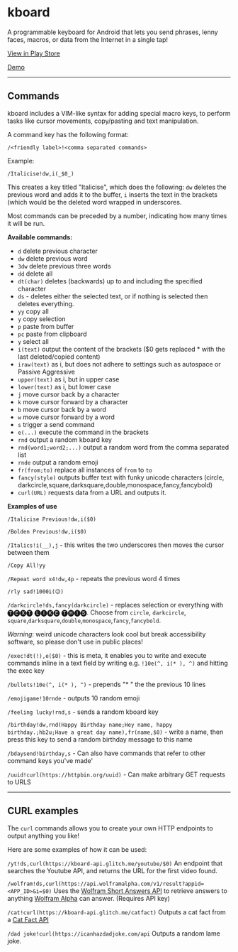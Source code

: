 # kboard

A programmable keyboard for Android that lets you send phrases, lenny faces, macros, or data from the Internet in a single tap!

[View in Play Store](https://play.google.com/store/apps/details?id=com.adgad.kboard)

[Demo](https://www.youtube.com/watch?v=h3i5U2tk364)

---


## Commands

kboard includes a VIM-like syntax for adding special macro keys, to perform tasks like cursor movements, copy/pasting and text manipulation.

A command key has the following format:

`/<friendly label>!<comma separated commands>`

Example:

`/Italicise!dw,i(_$0_)`

This creates a key titled "Italicise", which does the following: `dw` deletes the previous word and adds it to the buffer, `i` inserts the text in the brackets (which would be the deleted word wrapped in underscores.

Most commands can be preceded by a number, indicating how many times it will be run.

**Available commands:**

* `d` delete previous character
* `dw` delete previous word
* `3dw` delete previous three words
* `dd` delete all
* `dt(char)` deletes (backwards) up to and including the specified character
* `ds` - deletes either the selected text, or if nothing is selected then deletes everything.
* `yy` copy all
* `y` copy selection
* `p` paste from buffer
* `pc` paste from clipboard
* `y` select all
* `i(text)` output the content of the brackets ($0 gets replaced * with the last deleted/copied content)
* `iraw(text)` as i, but does not adhere to settings such as autospace or Passive Aggressive
* `upper(text)` as i, but in upper case
* `lower(text)` as i, but lower case
* `j` move cursor back by a character
* `k` move cursor forward by a character
* `b` move cursor back by a word
* `w` move cursor forward by a word
* `s` trigger a send command
* `e(...)` execute the command in the brackets
* `rnd` output a random kboard key
* `rnd(word1;word2;...)` output a random word from the comma separated list
* `rnde` output a random emoji
* `fr(from;to)` replace all instances of `from` to `to`
* `fancy(style)` outputs buffer text with funky unicode characters (circle, darkcircle,square,darksquare,double,monospace,fancy,fancybold)
* `curl(URL)` requests data from a URL and outputs it.

**Examples of use**

`/Italicise Previous!dw,i($0)`

`/Bolden Previous!dw,i($0)`

`/Italics!i(__),j` - this writes the two underscores then moves the cursor between them

`/Copy All!yy`

`/Repeat word x4!dw,4p` - repeats the previous word 4 times

`/rly sad!1000i(😥)`

`/darkcircle!ds,fancy(darkcircle)` - replaces selection or everything with 🅣🅔🅧🅣 🅛🅘🅚🅔 🅣🅗🅘🅢. Choose from `circle`, `darkcircle`, `square`,`darksquare`,`double`,`monospace`,`fancy`,`fancybold`.

_Warning_: weird unicode characters look cool but break accessibility software, so please don't use in public places!

`/exec!dt(!),e($0)` - this is meta, it enables you to write and execute commands inline in a text field by writing e.g. `!10e(^, i(* ), ^)` and hitting the exec key

`/bullets!10e(^, i(* ), ^)` - prepends "* " the the previous 10 lines

`/emojigame!10rnde` - outputs 10 random emoji

`/feeling lucky!rnd,s` - sends a random kboard key

`/birthday!dw,rnd(Happy Birthday name;Hey name, happy birthday.;hb2u;Have a great day name),fr(name,$0)` - write a name, then press this key to send a random birthday message to this name

`/bdaysend!birthday,s` - Can also have commands that refer to other command keys you've made'

`/uuid!curl(https://httpbin.org/uuid)` - Can make arbitrary GET requests to URLS

---

## CURL examples

The `curl` commands allows you to create your own HTTP endpoints to output anything you like!

Here are some examples of how it can be used:

`/yt!ds,curl(https://kboard-api.glitch.me/youtube/$0)`
An endpoint that searches the Youtube API, and returns the URL for the first video found.

`/wolfram!ds,curl(https://api.wolframalpha.com/v1/result?appid=<APP_ID>&i=$0)`
Uses the [Wolfram Short Answers API](https://products.wolframalpha.com/short-answers-api/documentation/) to retrieve answers to anything [Wolfram Alpha](https://www.wolframalpha.com/) can answer. (Requires API key)

`/cat!curl(https://kboard-api.glitch.me/catfact)`
Outputs a cat fact from a [Cat Fact API](https://alexwohlbruck.github.io/cat-facts/)

`/dad joke!curl(https://icanhazdadjoke.com/api`
Outputs a random lame joke.


